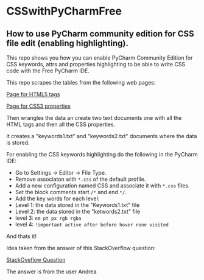 # CSSwithPyCharmFree
## How to use PyCharm community edition for CSS file edit (enabling highlighting).

This repo shows you how you can enable PyCharm Community Edition for CSS keywords, attrs and properties highlighting to be able to write CSS code with the Free PyCharm IDE.

This repo scrapes the tables from the following web pages:

[Page for HTML5 tags](https://www.tutorialrepublic.com/html-reference/html5-tags.php)

[Page for CSS3 properties](https://www.tutorialrepublic.com/css-reference/css3-properties.php)

Then wrangles the data an create two text documents one with all the HTML tags and then all the CSS properties. 

It creates a "keywords1.txt" and "keywords2.txt" documents where the data is stored.

For enabling the CSS keywords highlighting do the following in the PyCharm IDE:

- Go to Settings -> Editor -> File Type. 
- Remove associaton with `*.css` of the default profile.
- Add a new configuration named CSS and associate it with `*.css` files. 
- Set the block comments start `/*` and end `*/`.
- Add the key words for each level:
 - Level 1: the data stored in the "Keywords1.txt" file
 - Level 2: the data stored in the "ketwords2.txt" file
 - level 3: 
 ``
 em
 pt
 px
 rgb
 rgba
 ``
 - level 4:
 ``
 !important
 active
 after
 before
 hover
 none
 visited
 ``

And thats it!

Idea taken from the answer of this StackOverflow question:

[StackOveflow Question](https://stackoverflow.com/questions/20986720/pycharm-is-community-edition-able-to-highlight-css-javascript)

The answer is from the user Andrea
